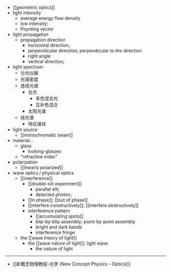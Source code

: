 - [[geometric optics]]
- light intensity
    - average energy flow density
    - low intensity;
    - Poynting vector
- light propagation
    - propagation direction
        - horizontal direction;
        - perpendicular direction; perpendicular to the direction
        - right angle
        - vertical direction;
- light spectrum
    - 分光仪器
    - 光谱密度
    - 连续光谱
        - 白光
            - 多色混合光
            - 互补色混合
        - 太阳光谱
    - 线光谱
        - 特征谱线
- light source
    - [[monochromatic beam]]
- material...
    - glass
        - looking-glasses
    - "refractive index"
- polarization
    - [[linearly polarized]]
- wave optics / physical optics
    - [[interference]]
        - [[double-slit experiment]]
            - parallel slit;
            - detected photon;
        - [[in phase]]; [[out of phase]]
        - [[interfere constructively]]; [[interfere destructively]]
        - interference pattern
            - [[accumulating spots]]
            - blip-by-blip assembly; point-by-point assembly
            - bright and dark bands
            - interference fringe
    - the [[wave theory of light]]
        - the [[wave nature of light]]; light wave
            - the nature of light
- ---
- [[新概念物理教程-光学 (New Concept Physics - Optics)]]
